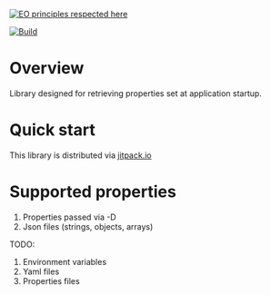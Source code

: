 [![EO principles respected here](https://www.elegantobjects.org/badge.svg)](https://www.elegantobjects.org)

[![Build](https://github.com/ArtemGet/entrys/actions/workflows/maven.yaml/badge.svg)](https://github.com/ArtemGet/entrys/actions/workflows/maven.yaml)

# Overview

Library designed for retrieving properties set at application startup.

# Quick start
This library is distributed via [jitpack.io](https://jitpack.io/#ArtemGet/entrys)

# Supported properties
1) Properties passed via -D
2) Json files (strings, objects, arrays)

TODO: 
1) Environment variables
2) Yaml files
3) Properties files
